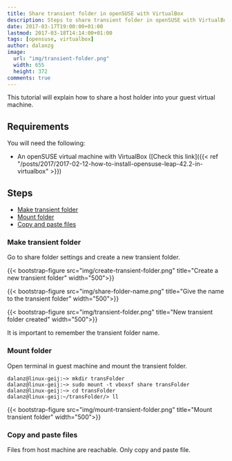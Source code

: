 ```yaml
---
title: Share transient folder in openSUSE with VirtualBox
description: Steps to share transient folder in openSUSE with VirtualBox without rebooting the virtual machine.
date: 2017-03-17T19:00:00+01:00
lastmod: 2017-03-18T14:14:00+01:00
tags: [opensuse, virtualbox]
author: dalanzg
image:  
  url: "img/transient-folder.png"
  width: 655
  height: 372
comments: true
---
```


This tutorial will explain how to share a host holder into your guest virtual machine.

## Requirements

You will need the following:

- An openSUSE virtual machine with VirtualBox ([Check this link]({{< ref "/posts/2017/2017-02-12-how-to-install-opensuse-leap-42.2-in-virtualbox" >}})

## Steps

- [Make transient folder](#make-transient-folder)
- [Mount folder](#mount-folder)
- [Copy and paste files](#copy-and-paste-files)

### Make transient folder

Go to share folder settings and create a new transient folder.

{{< bootstrap-figure src="img/create-transient-folder.png" title="Create a new transient folder" width="500">}}

{{< bootstrap-figure src="img/share-folder-name.png" title="Give the name to the transient folder" width="500">}}

{{< bootstrap-figure src="img/transient-folder.png" title="New transient folder created" width="500">}}

It is important to remember the transient folder name.

### Mount folder

Open terminal in guest machine and mount the transient folder.

```terminal
dalanz@linux-geij:~> mkdir transFolder
dalanz@linux-geij:~> sudo mount -t vboxsf share transFolder
dalanz@linux-geij:~> cd transFolder
dalanz@linux-geij:~/transFolder/> ll
```

{{< bootstrap-figure src="img/mount-transient-folder.png" title="Mount transient folder" width="500">}}

### Copy and paste files

Files from host machine are reachable. Only copy and paste file.
